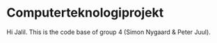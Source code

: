 # Computerteknologiprojekt
Hi Jalil. This is the code base of group 4 (Simon Nygaard &amp; Peter Juul). 

